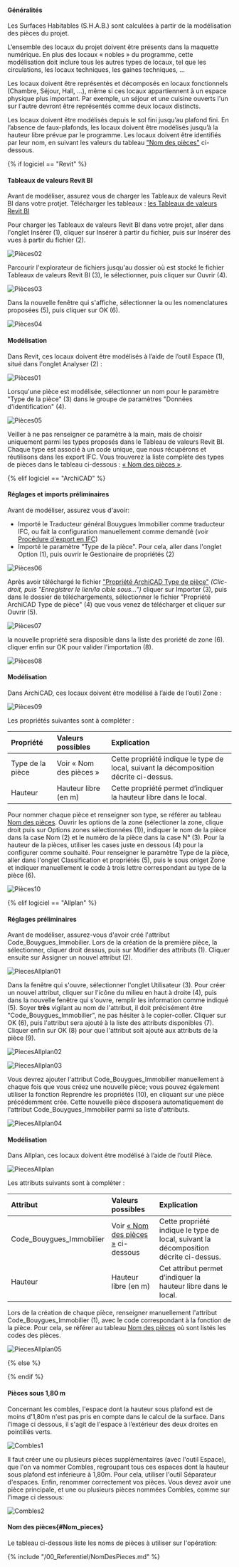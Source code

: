 #### Généralités

Les Surfaces Habitables (S.H.A.B.) sont calculées à partir de la modélisation des pièces du projet.

L’ensemble des locaux du projet doivent être présents dans la maquette numérique. En plus des locaux « nobles » du programme, cette modélisation doit inclure tous les autres types de locaux, tel que les circulations, les locaux techniques, les gaines techniques, …

Les locaux doivent être représentés et décomposés en locaux fonctionnels (Chambre, Séjour, Hall, …), même si ces locaux appartiennent à un espace physique plus important. Par exemple, un séjour et une cuisine ouverts l'un sur l'autre devront être représentés comme deux locaux distincts.

Les locaux doivent être modélisés depuis le sol fini jusqu’au plafond fini. En l’absence de faux-plafonds, les locaux doivent être modélisés jusqu’à la hauteur libre prévue par le programme. Les locaux doivent être identifiés par leur nom, en suivant les valeurs du tableau ["Nom des pièces"](#Nom_pieces) ci-dessous.

{% if logiciel == "Revit" %}

#### Tableaux de valeurs Revit BI

Avant de modéliser, assurez vous de charger les Tableaux de valeurs Revit BI dans votre protjet. Télécharger les tableaux : [les Tableaux de valeurs Revit BI](https://github.com/BIM-Bouygues-Immobilier/BIM-Execution-Plan/blob/master/categories/architecte/Tableaux%20de%20valeurs%20Revit%20BI.rvt?raw=true)

Pour charger les Tableaux de valeurs Revit BI dans votre projet, aller dans l'onglet Insérer (1), cliquer sur Insérer à partir du fichier, puis sur Insérer des vues à partir du fichier (2).

![Pièces02](/02_Modelisation/02_architecte/images/PiecesRevit02.PNG)

Parcourir l'explorateur de fichiers jusqu'au dossier où est stocké le fichier Tableaux de valeurs Revit BI (3), le sélectionner, puis cliquer sur Ouvrir (4).

![Pièces03](/02_Modelisation/02_architecte/images/PiecesRevit03.PNG)

Dans la nouvelle fenêtre qui s'affiche, sélectionner la ou les nomenclatures proposées (5), puis cliquer sur OK (6).

![Pièces04](/02_Modelisation/02_architecte/images/PiecesRevit04.PNG)

#### Modélisation

Dans Revit, ces locaux doivent être modélisés à l’aide de l’outil Espace (1), situé dans l'onglet Analyser (2) :

![Pièces01](/02_Modelisation/02_architecte/images/PiecesRevit01.PNG)

Lorsqu'une pièce  est modélisée, sélectionner un nom pour le paramètre "Type de la pièce" (3) dans le groupe de paramètres "Données d'identification" (4).

![Pièces05](/02_Modelisation/02_architecte/images/PiecesRevit05.PNG)

Veiller à ne pas renseigner ce paramètre à la main, mais de choisir uniquement parmi les types proposés dans le Tableau de valeurs Revit BI.
Chaque type est associé à un code unique, que nous récupérons et réutilisons dans les export IFC.
Vous trouverez la liste complète des types de pièces dans le tableau ci-dessous : [« Nom des pièces »](#Nom_pieces).

{% elif logiciel == "ArchiCAD" %}

#### Réglages et imports préliminaires

Avant de modéliser, assurez vous d'avoir:

* Importé le Traducteur général Bouygues Immobilier comme traducteur IFC, ou fait la configuration manuellement comme demandé (voir [Procédure d'export en IFC](#export))
* Importé le paramètre "Type de la pièce". Pour cela, aller dans l'onglet Option (1), puis ouvrir le Gestionaire de propriétés (2)

![Pièces06](/02_Modelisation/02_architecte/images/PiecesArchicad01.png)

Après avoir téléchargé le fichier ["Propriété ArchiCAD Type de pièce"](https://raw.githubusercontent.com/BIM-Bouygues-Immobilier/BIM-Execution-Plan/master/templates/softwares/archicad/Propri%C3%A9t%C3%A9%20ArchiCAD%20Type%20de%20pi%C3%A8ce.xml)  _(Clic-droit, puis "Enregistrer le lien/la cible sous...")_ cliquer sur Importer (3), puis dans le dossier de téléchargements, sélectionner le fichier "Propriété ArchiCAD Type de pièce" (4) que vous venez de télécharger et cliquer sur Ouvrir (5). 

![Pièces07](/02_Modelisation/02_architecte/images/PiecesArchicad02.png)

la nouvelle propriété sera disposible dans la liste des proriété de zone (6). cliquer enfin sur OK pour valider l'importation (8).

![Pièces08](/02_Modelisation/02_architecte/images/PiecesArchicad03.png)

#### Modélisation

Dans ArchiCAD, ces locaux doivent être modélisé à l’aide de l’outil Zone :

![Pièces09](/02_Modelisation/02_architecte/images/Zones.png)

Les propriétés suivantes sont à compléter :

| Propriété | Valeurs possibles | Explication |
| :--- | :--- | :--- |
| Type de la pièce | Voir « Nom des pièces » | Cette propriété indique le type de local, suivant la décomposition décrite ci-dessus. |
| Hauteur | Hauteur libre \(en m\) | Cette propriété permet d’indiquer la hauteur libre dans le local.|

Pour nommer chaque pièce et renseigner son type, se référer au tableau [Nom des pièces](#Nom_pieces). Ouvrir les options de la zone (sélectioner la zone, clique droit puis sur Options zones sélectionnées (1)), indiquer le nom de la pièce dans la case Nom (2) et le numéro de la pièce dans la case N° (3). Pour la hauteur de la pièces, utiliser les cases juste en dessous (4) pour la configurer comme souhaité.
Pour renseigner le paramètre Type de la pièce, aller dans l'onglet Classification et propriétés (5), puis le sous onlget Zone et indiquer manuellement le code à trois lettre correspondant au type de la pièce (6).

![Pièces10](/02_Modelisation/02_architecte/images/PiecesArchicad04.png)

{% elif logiciel == "Allplan" %}

#### Réglages préliminaires

Avant de modéliser, assurez-vous d'avoir créé l'attribut Code_Bouygues_Immobilier. Lors de la création de la première pièce, la sélectionner, cliquer droit dessus, puis sur Modifier des attributs (1). Cliquer ensuite sur Assigner un nouvel attribut (2).

![PiecesAllplan01](/02_Modelisation/02_architecte/images/PiecesAllplan01.png)

Dans la fenêtre qui s'ouvre, sélectionner l'onglet Utilisateur (3). Pour créer un nouvel attribut, cliquer sur l'icône du milieu en haut à droite (4), puis dans la nouvelle fenêtre qui s'ouvre, remplir les information comme indiqué (5). Soyer **très** vigilant au nom de l'attribut, il doit précisément être "Code_Bouygues_Immobilier", ne pas hésiter à le copier-coller. Cliquer sur OK (6), puis l'attribut sera ajouté à la liste des attributs disponibles (7). Cliquer enfin sur OK (8) pour que l'attribut soit ajouté aux attributs de la pièce (9).

![PiecesAllplan02](/02_Modelisation/02_architecte/images/PiecesAllplan02.png)

![PiecesAllplan03](/02_Modelisation/02_architecte/images/PiecesAllplan03.png)

Vous devrez ajouter l'attribut Code_Bouygues_Immobilier manuellement à chaque fois que vous créez une nouvelle pièce; vous pouvez également utiliser la fonction Reprendre les propriétés (10), en cliquant sur une pièce précédemment crée. Cette nouvelle pièce disposera automatiquement de l'attribut Code_Bouygues_Immobilier parmi sa liste d'attributs.

![PiecesAllplan04](/02_Modelisation/02_architecte/images/PiecesAllplan04.png)

#### Modélisation

Dans Allplan, ces locaux doivent être modélisé à l’aide de l’outil Pièce.

![PiecesAllplan](/02_Modelisation/02_architecte/images/PiecesAllplan.PNG)

Les attributs suivants sont à compléter :

| Attribut | Valeurs possibles | Explication |
| :--- | :--- | :--- |
| Code_Bouygues_Immobilier | Voir [« Nom des pièces »](#Nom_pieces) ci-dessous | Cette propriété indique le type de local, suivant la décomposition décrite ci-dessus. |
| Hauteur | Hauteur libre \(en m\) | Cet attribut permet d’indiquer la hauteur libre dans le local.|

Lors de la création de chaque pièce, renseigner manuellement l'attribut Code_Bouygues_Immobilier (1), avec le code correspondant à la fonction de la pièce. Pour cela, se référer au tableau [Nom des pièces](#Nom_pieces) où sont listés les codes des pièces.

![PiecesAllplan05](/02_Modelisation/02_architecte/images/PiecesAllplan05.png)

{% else %}

{% endif %}

#### Pièces sous 1,80 m

Concernant les combles, l'espace dont la hauteur sous plafond est de moins d'1,80m n'est pas pris en compte dans le calcul de la surface. Dans l'image ci dessous, il s'agit de l'espace à l’extérieur des deux droites en pointillés verts.

![Combles1](/02_Modelisation/02_architecte/images/Combles1.PNG)

 Il faut créer une ou plusieurs pièces supplémentaires (avec l'outil Espace), que l'on va nommer Combles, regroupant tous ces espaces dont la hauteur sous plafond est inférieure à 1,80m. Pour cela, utiliser l'outil Séparateur d'espaces.  Enfin, renommer correctement vos pièces. Vous devez avoir une pièce principale, et une ou plusieurs pièces nommées Combles, comme sur l'image ci dessous:

![Combles2](/02_Modelisation/02_architecte/images/Combles2.PNG)

#### Nom des pièces{#Nom_pieces}

Le tableau ci-dessous liste les noms de pièces à utiliser sur l'opération:

{% include "/00_Referentiel/NomDesPieces.md" %}
